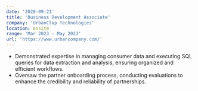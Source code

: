 ```yaml
---
date: '2020-09-21'
title: 'Business Development Associate'
company: 'UrbanClap Technologies'
location: onsite
range: 'Mar 2023 - May 2023'
url: 'https://www.urbancompany.com/'
---
```


- Demonstrated expertise in managing consumer data and executing SQL queries for data extraction and analysis, ensuring organized and efficient workflows.
- Oversaw the partner onboarding process, conducting evaluations to enhance the credibility and reliability of partnerships.
